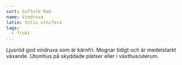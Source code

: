 ```yaml
---
sort: Suffolk Red
name: Vindruva
latin: Vitis vinifera
tags:
  - frukt
---
```


Ljusröd god vindruva som är kärnfri. Mognar tidigt och är medelstarkt växande. Utomhus på skyddade platser eller i växthus/uterum.
